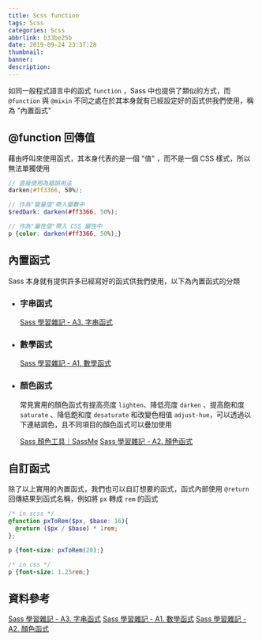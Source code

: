 ```yaml
---
title: Scss function
tags: Scss
categories: Scss
abbrlink: b33be25b
date: 2019-09-24 23:37:28
thumbnail:
banner:
description:
---
```


如同一般程式語言中的函式 `function` ，Sass 中也提供了類似的方式，而 `@function` 與 `@mixin` 不同之處在於其本身就有已經設定好的函式供我們使用，稱為 "內置函式"

<!-- more -->

## @function 回傳值

藉由呼叫來使用函式，其本身代表的是一個 "值" ，而不是一個 CSS 樣式，所以無法單獨使用

``` scss
// 直接使用為錯誤用法
darken(#ff3366, 50%);

// 作為"變量值"帶入變數中
$redDark: darken(#ff3366, 50%);

// 作為"屬性值"帶入 CSS 屬性中
p {color: darken(#ff3366, 50%);}
```

## 內置函式

Sass 本身就有提供許多已經寫好的函式供我們使用，以下為內置函式的分類

* ### 字串函式
  [Sass 學習雜記 - A3. 字串函式](https://yungshenglu.github.io/2018/04/30/SassNotesA3/)

* ### 數學函式
  [Sass 學習雜記 - A1. 數學函式](https://yungshenglu.github.io/2018/04/30/SassNotesA3/)

* ### 顏色函式

  常見實用的顏色函式有提高亮度 `lighten`、降低亮度 `darken` 、提高飽和度 `saturate` 、降低飽和度 `desaturate` 和改變色相值 `adjust-hue`，可以透過以下連結調色，且不同項目的顏色函式可以疊加使用

  [Sass 顏色工具｜SassMe](https://sassme.jim-nielsen.com/)
  [Sass 學習雜記 - A2. 顏色函式](https://yungshenglu.github.io/2018/04/30/SassNotesA2/)

## 自訂函式

除了以上實用的內置函式，我們也可以自訂想要的函式，函式內部使用 `@return` 回傳結果到函式名稱，例如將 `px` 轉成 `rem` 的函式

``` scss
/* in scss */
@function pxToRem($px, $base: 16){
  @return ($px / $base) * 1rem;
};

p {font-size: pxToRem(20);}

/* in css */
p {font-size: 1.25rem;}
```

## 資料參考

  [Sass 學習雜記 - A3. 字串函式](https://yungshenglu.github.io/2018/04/30/SassNotesA3/)
  [Sass 學習雜記 - A1. 數學函式](https://yungshenglu.github.io/2018/04/30/SassNotesA3/)
  [Sass 學習雜記 - A2. 顏色函式](https://yungshenglu.github.io/2018/04/30/SassNotesA2/)





